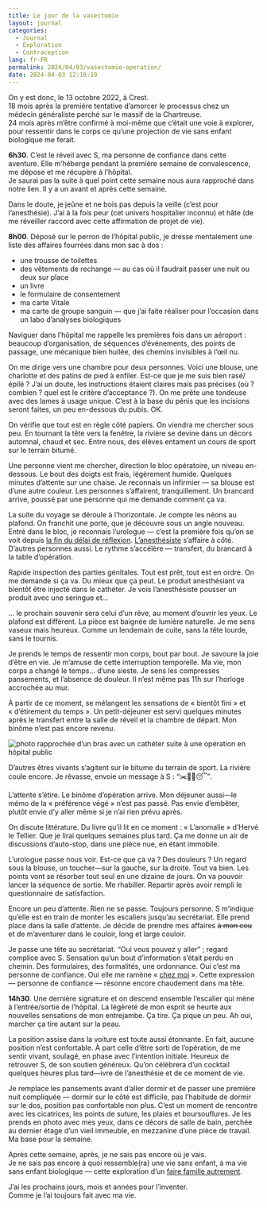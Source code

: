 ```yaml
---
title: Le jour de la vasectomie
layout: journal
categories:
  - Journal
  - Exploration
  - Contraception
lang: fr-FR
permalink: 2024/04/03/vasectomie-operation/
date: 2024-04-03 12:10:19
---
```


On y est donc, le 13 octobre 2022, à Crest.\
18 mois après la première tentative d’amorcer le processus chez un médecin généraliste perché sur le massif de la Chartreuse.\
24 mois après m’être confirmé à moi-même que c’était une voie à explorer, pour ressentir dans le corps ce qu’une projection de vie sans enfant biologique me ferait.

**6h30**. C’est le réveil avec S, ma personne de confiance dans cette aventure. Elle m’héberge pendant la première semaine de convalescence, me dépose et me récupère à l’hôpital.\
Je saurai pas la suite à quel point cette semaine nous aura rapproché dans notre lien. Il y a un avant et après cette semaine.

Dans le doute, je jeûne et ne bois pas depuis la veille (c’est pour l’anesthésie). J’ai à la fois peur (cet univers hospitalier inconnu) et hâte (de me réveiller raccord avec cette affirmation de projet de vie).

**8h00**. Déposé sur le perron de l’hôpital public, je dresse mentalement une liste des affaires fourrées dans mon sac à dos :
- une trousse de toilettes
- des vêtements de rechange — au cas où il faudrait passer une nuit ou deux sur place
- un livre
- le formulaire de consentement
- ma carte Vitale
- ma carte de groupe sanguin — que j’ai faite réaliser pour l’occasion dans un labo d’analyses biologiques

Naviguer dans l’hôpital me rappelle les premières fois dans un aéroport : beaucoup d’organisation, de séquences d’événements, des points de passage, une mécanique bien huilée, des chemins invisibles à l’œil nu.

On me dirige vers une chambre pour deux personnes. Voici une blouse, une charlotte et des patins de pied à enfiler. Est-ce que je me suis bien rasé/épilé ? J’ai un doute, les instructions étaient claires mais pas précises (où ? combien ? quel est le critère d’acceptance ?). On me prête une tondeuse avec des lames à usage unique. C’est à la base du pénis que les incisions seront faites, un peu en-dessous du pubis. OK.

On vérifie que tout est en règle côté papiers. On viendra me chercher sous peu. En tournant la tête vers la fenêtre, la rivière se devine dans un décors automnal, chaud et sec. Entre nous, des élèves entament un cours de sport sur le terrain bitumé.

Une personne vient me chercher, direction le bloc opératoire, un niveau en-dessous. Le bout des doigts est frais, légèrement humide. Quelques minutes d’attente sur une chaise. Je reconnais un infirmier — sa blouse est d’une autre couleur. Les personnes s’affairent, tranquillement. Un brancard arrive, poussé par une personne qui me demande comment ça va.

La suite du voyage se déroule à l’horizontale. Je compte les néons au plafond. On franchit une porte, que je découvre sous un angle nouveau. Entré dans le bloc, je reconnais l’urologue — c’est la première fois qu’on se voit depuis [la fin du délai de réflexion](/2022/04/23/chirurgie-vasectomie/). [L’anesthésiste](/2024/04/03/anesthesiste) s’affaire à côté. D’autres personnes aussi. Le rythme s’accélère — transfert, du brancard à la table d’opération.

Rapide inspection des parties génitales. Tout est prêt, tout est en ordre. On me demande si ça va. Du mieux que ça peut. Le produit anesthésiant va bientôt être injecté dans le cathéter. Je vois l’anesthésiste pousser un produit avec une seringue et…

… le prochain souvenir sera celui d’un rêve, au moment d’ouvrir les yeux. Le plafond est différent. La pièce est baignée de lumière naturelle. Je me sens vaseux mais heureux. Comme un lendemain de cuite, sans la tête lourde, sans le tournis.

Je prends le temps de ressentir mon corps, bout par bout. Je savoure la joie d’être en vie. Je m’amuse de cette interruption temporelle. Ma vie, mon corps a changé le temps… d’une sieste. Je sens les compresses pansements, et l’absence de douleur. Il n’est même pas 11h sur l’horloge accrochée au mur.

À partir de ce moment, se mélangent les sensations de « bientôt fini » et « d’étirement du temps ». Un petit-déjeuner est servi quelques minutes après le transfert entre la salle de réveil et la chambre de départ. Mon binôme n’est pas encore revenu.

![photo rapprochée d’un bras avec un cathéter suite à une opération en hôpital public](/images/2024/04/vasectomie-catheter.jpg)

D’autres êtres vivants s’agitent sur le bitume du terrain de sport. La rivière coule encore. Je rêvasse, envoie un message à S : <q>✂️✌🏻😴</q>.

L’attente s’étire. Le binôme d’opération arrive. Mon déjeuner aussi—le mémo de la « préférence végé » n’est pas passé. Pas envie d’embêter, plutôt envie d’y aller même si je n’ai rien prévu après.

On discute littérature. Du livre qu’il lit en ce moment : « L’anomalie » d’Hervé le Tellier. Que je lirai quelques semaines plus tard. Ça me donne un air de discussions d’auto-stop, dans une pièce nue, en étant immobile.

L’urologue passe nous voir. Est-ce que ça va ? Des douleurs ? Un regard sous la blouse, un toucher—sur la gauche, sur la droite. Tout va bien. Les points vont se résorber tout seul en une dizaine de jours. On va pouvoir lancer la séquence de sortie. Me rhabiller. Repartir après avoir rempli le questionnaire de satisfaction.

Encore un peu d’attente. Rien ne se passe. Toujours personne. S m’indique qu’elle est en train de monter les escaliers jusqu’au secrétariat. Elle prend place dans la salle d’attente. Je décide de prendre mes affaires ~~à mon cou~~ et de m’aventurer dans le couloir, long et large couloir.

Je passe une tête au secrétariat. <q>Oui vous pouvez y aller</q> ; regard complice avec S. Sensation qu’un bout d’information s’était perdu en chemin. Des formulaires, des formalités, une ordonnance. Oui c’est ma personne de confiance. Oui elle me ramène « [chez moi](/2022/07/23/departs/) ». Cette expression — personne de confiance — résonne encore chaudement dans ma tête.

**14h30**. Une dernière signature et on descend ensemble l’escalier qui mène à l’entrée/sortie de l’hôpital. La légèreté de mon esprit se heurte aux nouvelles sensations de mon entrejambe. Ça tire. Ça pique un peu. Ah oui, marcher ça tire autant sur la peau.

La position assise dans la voiture est toute aussi étonnante. En fait, aucune position n’est confortable. À part celle d’être sorti de l’opération, de me sentir vivant, soulagé, en phase avec l’intention initiale. Heureux de retrouver S, de son soutien généreux. Qu’on célèbrera d’un cocktail quelques heures plus tard—ivre de l’anesthésie et de ce moment de vie.

Je remplace les pansements avant d’aller dormir et de passer une première nuit compliquée — dormir sur le côté est difficile, pas l’habitude de dormir sur le dos, position pas confortable non plus. C’est un moment de rencontre avec les cicatrices, les points de suture, les plaies et boursouflures. Je les prends en photo avec mes yeux, dans ce décors de salle de bain, perchée au dernier étage d’un vieil immeuble, en mezzanine d’une pièce de travail. Ma base pour la semaine.

Après cette semaine, après, je ne sais pas encore où je vais.\
Je ne sais pas encore à quoi ressemble(ra) une vie sans enfant, à ma vie sans enfant biologique — cette exploration d’un [faire famille autrement](https://boutique.binge.audio/products/faire-famille-autrement-gabrielle-richard).

J’ai les prochains jours, mois et années pour l’inventer.\
Comme je l’ai toujours fait avec ma vie.
